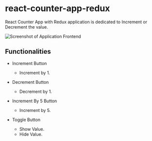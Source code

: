# react-counter-app-redux

React Counter App with Redux application is dedicated to Increment or Decrement the value.

![Screenshot of Application Frontend](https://i.ibb.co/G2T1Yfg/Screenshot-2021-06-01-at-6-26-38-PM.png)

## Functionalities

- Increment Button
    - Increment by 1.
    
- Decrement Button
    - Decrement by 1.
    
- Increment By 5 Button
    - Increment by 5.

- Toggle Button
    - Show Value.
    - Hide Value.
